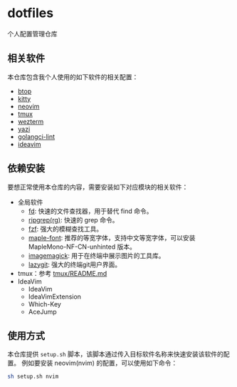 # dotfiles

个人配置管理仓库

## 相关软件

本仓库包含我个人使用的如下软件的相关配置：

- [btop](https://github.com/aristocratos/btop)
- [kitty](https://github.com/kovidgoyal/kitty)
- [neovim](https://github.com/neovim/neovim)
- [tmux](https://github.com/tmux/tmux)
- [wezterm](https://github.com/wez/wezterm)
- [yazi](https://github.com/sxyazi/yazi)
- [golangci-lint](https://github.com/golangci/golangci-lint)
- [ideavim](https://github.com/JetBrains/ideavim)

## 依赖安装

要想正常使用本仓库的内容，需要安装如下对应模块的相关软件：

- 全局软件
  - [fd](https://github.com/sharkdp/fd): 快速的文件查找器，用于替代 find 命令。
  - [ripgrep(rg)](https://github.com/BurntSushi/ripgrep): 快速的 grep 命令。
  - [fzf](https://github.com/junegunn/fzf): 强大的模糊查找工具。
  - [maple-font](https://github.com/subframe7536/maple-font): 推荐的等宽字体，支持中文等宽字体，可以安装 MapleMono-NF-CN-unhinted 版本。
  - [imagemagick](https://imagemagick.org/index.php): 用于在终端中展示图片的工具库。
  - [lazygit](https://github.com/jesseduffield/lazygit): 强大的终端git用户界面。
- tmux：参考 [tmux/README.md](tmux/README.md)
- IdeaVim
  - IdeaVim
  - IdeaVimExtension
  - Which-Key
  - AceJump

## 使用方式

本仓库提供 `setup.sh` 脚本，该脚本通过传入目标软件名称来快速安装该软件的配置。
例如要安装 neovim(nvim) 的配置，可以使用如下命令：

```bash
sh setup.sh nvim
```
